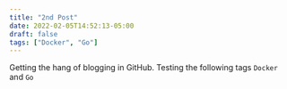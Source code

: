 ```yaml
---
title: "2nd Post"
date: 2022-02-05T14:52:13-05:00
draft: false
tags: ["Docker", "Go"]
---
```


Getting the hang of blogging in GitHub. Testing the following tags `Docker` and `Go`